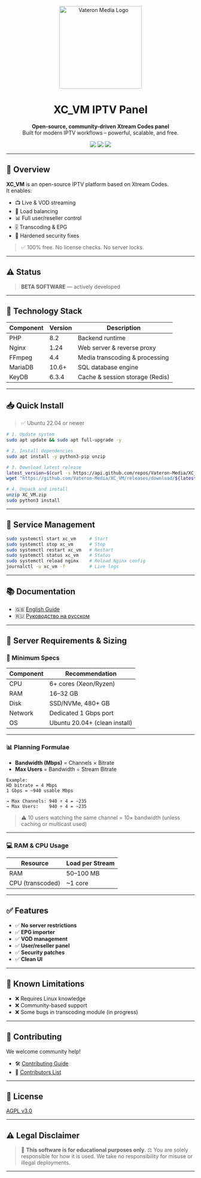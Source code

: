 <p align="center">
  <img src="https://avatars.githubusercontent.com/u/149707645?s=400&v=4" width="220" alt="Vateron Media Logo"/>
</p>

<h1 align="center">XC_VM IPTV Panel</h1>
<p align="center">
  <b>Open-source, community-driven Xtream Codes panel</b><br>
  Built for modern IPTV workflows – powerful, scalable, and free.
</p>

<p align="center">
  <a href="LICENSE"><img src="https://img.shields.io/github/license/Vateron-Media/XC_VM" /></a>
  <a href="https://github.com/Vateron-Media/XC_VM/stargazers"><img src="https://img.shields.io/github/stars/Vateron-Media/XC_VM?style=flat" /></a>
  <a href="https://github.com/Vateron-Media/XC_VM/issues"><img src="https://img.shields.io/github/issues/Vateron-Media/XC_VM" /></a>
</p>

---

## 🚀 Overview

**XC_VM** is an open-source IPTV platform based on Xtream Codes.  
It enables:

- 📺 Live & VOD streaming
- 🔀 Load balancing
- 📊 Full user/reseller control
- 🎚️ Transcoding & EPG
- 🔐 Hardened security fixes

> ✅ 100% free. No license checks. No server locks.

---

## ⚠️ Status

> **BETA SOFTWARE** — actively developed 

---

## 🧱 Technology Stack

| Component  | Version | Description                     |
|------------|---------|---------------------------------|
| PHP        | 8.2     | Backend runtime                 |
| Nginx      | 1.24    | Web server & reverse proxy      |
| FFmpeg     | 4.4     | Media transcoding & processing  |
| MariaDB    | 10.6+   | SQL database engine             |
| KeyDB      | 6.3.4   | Cache & session storage (Redis) |

---

## 📥 Quick Install

> ✅ Ubuntu 22.04 or newer

```bash
# 1. Update system
sudo apt update && sudo apt full-upgrade -y

# 2. Install dependencies
sudo apt install -y python3-pip unzip

# 3. Download latest release
latest_version=$(curl -s https://api.github.com/repos/Vateron-Media/XC_VM/releases/latest | grep '"tag_name":' | cut -d '"' -f 4)
wget "https://github.com/Vateron-Media/XC_VM/releases/download/${latest_version}/XC_VM.zip"

# 4. Unpack and install
unzip XC_VM.zip
sudo python3 install
````

---

## 🧰 Service Management

```bash
sudo systemctl start xc_vm     # Start
sudo systemctl stop xc_vm      # Stop
sudo systemctl restart xc_vm   # Restart
sudo systemctl status xc_vm    # Status
sudo systemctl reload nginx    # Reload Nginx config
journalctl -u xc_vm -f         # Live logs
```

---

## 📚 Documentation

* 🇬🇧 [English Guide](doc/en/main-page.md)
* 🇷🇺 [Руководство на русском](doc/ru/main-page.md)

---

## 🧮 Server Requirements & Sizing

### 🔧 Minimum Specs

| Component | Recommendation                |
| --------- | ----------------------------- |
| CPU       | 6+ cores (Xeon/Ryzen)         |
| RAM       | 16–32 GB                      |
| Disk      | SSD/NVMe, 480+ GB             |
| Network   | Dedicated 1 Gbps port         |
| OS        | Ubuntu 20.04+ (clean install) |

---

### 📊 Planning Formulae

* **Bandwidth (Mbps)** = Channels × Bitrate
* **Max Users** = Bandwidth ÷ Stream Bitrate

```text
Example:
HD bitrate = 4 Mbps
1 Gbps = ~940 usable Mbps

→ Max Channels: 940 ÷ 4 = ~235
→ Max Users:    940 ÷ 4 = ~235
```

> ⚠️ 10 users watching the same channel = 10× bandwidth (unless caching or multicast used)

---

### 💻 RAM & CPU Usage

| Resource         | Load per Stream |
| ---------------- | --------------- |
| RAM              | 50–100 MB       |
| CPU (transcoded) | \~1 core        |

---

## ✅ Features

* ✅ **No server restrictions**
* ✅ **EPG importer**
* ✅ **VOD management**
* ✅ **User/reseller panel**
* ✅ **Security patches**
* ✅ **Clean UI**

---

## 🔧 Known Limitations

* ❌ Requires Linux knowledge
* ❌ Community-based support
* ❌ Some bugs in transcoding module (in progress)

---

## 🤝 Contributing

We welcome community help!

* 🛠️ [Contributing Guide](CONTRIBUTING.md)
* 👥 [Contributors List](CONTRIBUTORS.md)

---

## 📝 License

[AGPL v3.0](LICENSE)

---

## ⚠️ Legal Disclaimer

> 🚫 **This software is for educational purposes only.**
> ⚖️ You are solely responsible for how it is used.
> We take no responsibility for misuse or illegal deployments.

---
